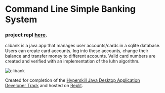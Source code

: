 # Command Line Simple Banking System
### project repl [here](https://replit.com/@natmerem/CLI-Banking-System).
clibank is a java app that manages user accounts/cards in a sqlite database. Users can create card accounts, log into these accounts, change their balance and transfer money to different accounts. Valid card numbers are created and verified with an implementation of the luhn algorithm.

![clibank](https://user-images.githubusercontent.com/129467877/231037062-2b8f67e6-df51-4bee-be74-110553df3738.png)

Created for completion of the [Hyperskill Java Desktop Application Developer Track](https://hyperskill.org/tracks/9) and hosted on [Replit](https://replit.com/).
